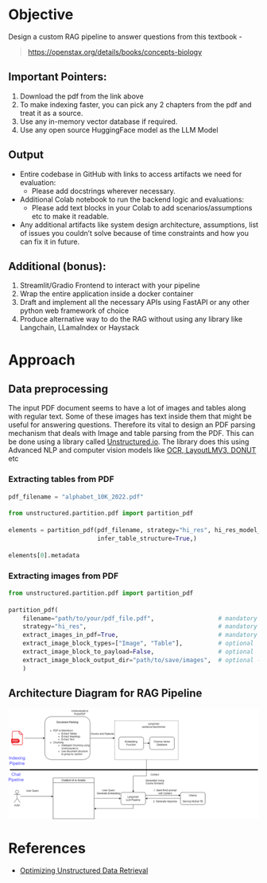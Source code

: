 # Objective

Design a custom RAG pipeline to answer questions from this textbook -

> https://openstax.org/details/books/concepts-biology

## Important Pointers:

1. Download the pdf from the link above
2. To make indexing faster, you can pick any 2 chapters from the pdf and treat it as a source.
3. Use any in-memory vector database if required.
4. Use any open source HuggingFace model as the LLM Model

## Output

* Entire codebase in GitHub with links to access artifacts we need for evaluation:
    - Please add docstrings wherever necessary.
* Additional Colab notebook to run the backend logic and evaluations:
    - Please add text blocks in your Colab to add scenarios/assumptions etc to make it readable.
* Any additional artifacts like system design architecture, assumptions, list of issues you couldn’t solve because of time constraints and how you can fix it in future.

## Additional (bonus):

1. Streamlit/Gradio Frontend to interact with your pipeline
2. Wrap the entire application inside a docker container
3. Draft and implement all the necessary APIs using FastAPI or any other python web framework of choice
4. Produce alternative way to do the RAG without using any library like Langchain, LLamaIndex or Haystack

# Approach

## Data preprocessing

The input PDF document seems to have a lot of images and tables along with regular text. Some of these images has text inside them that might be useful for answering questions. Therefore its vital to design an PDF parsing mechanism that deals with Image and table parsing from the PDF. This can be done using a library called [Unstructured.io](https://docs.unstructured.io/open-source/core-functionality/partitioning#partition). The library does this using Advanced NLP and computer vision models like [OCR, LayoutLMV3, DONUT](https://unstructured.io/blog/an-introduction-to-vision-transformers-for-document-understanding) etc

### Extracting tables from PDF

``` python
pdf_filename = "alphabet_10K_2022.pdf"

from unstructured.partition.pdf import partition_pdf

elements = partition_pdf(pdf_filename, strategy="hi_res", hi_res_model_name=”yolox”,
                         infer_table_structure=True,)

elements[0].metadata
```

### Extracting images from PDF

``` python
from unstructured.partition.pdf import partition_pdf

partition_pdf(
    filename="path/to/your/pdf_file.pdf",                  # mandatory
    strategy="hi_res",                                     # mandatory to use ``hi_res`` strategy
    extract_images_in_pdf=True,                            # mandatory to set as ``True``
    extract_image_block_types=["Image", "Table"],          # optional
    extract_image_block_to_payload=False,                  # optional
    extract_image_block_output_dir="path/to/save/images",  # optional - only works when ``extract_image_block_to_payload=False``
    )
```

## Architecture Diagram for RAG Pipeline

![Architecture](./Architecture_Diagram.png)

# References

* [Optimizing Unstructured Data Retrieval](https://unstructured.io/blog/optimizing-unstructured-data-retrieval)

